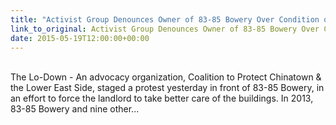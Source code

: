 ```yaml
---
title: "Activist Group Denounces Owner of 83-85 Bowery Over Condition of Buildings"
link_to_original: Activist Group Denounces Owner of 83-85 Bowery Over Condition of Buildings
date: 2015-05-19T12:00:00+00:00
---
```

   
The Lo-Down - An advocacy organization, Coalition to Protect Chinatown & the Lower East Side, staged a protest yesterday in front of 83-85 Bowery, in an effort to force the landlord to take better care of the buildings. In 2013, 83-85 Bowery and nine other...



